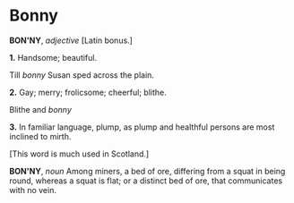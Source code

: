 # Bonny

**BON'NY**, _adjective_ \[Latin bonus.\]

**1.** Handsome; beautiful.

Till _bonny_ Susan sped across the plain.

**2.** Gay; merry; frolicsome; cheerful; blithe.

Blithe and _bonny_

**3.** In familiar language, plump, as plump and healthful persons are most inclined to mirth.

\[This word is much used in Scotland.\]

**BON'NY**, _noun_ Among miners, a bed of ore, differing from a squat in being round, whereas a squat is flat; or a distinct bed of ore, that communicates with no vein.
